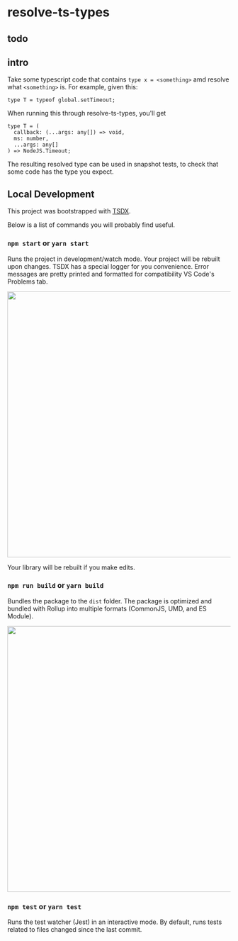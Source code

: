 # resolve-ts-types

## todo

## intro

Take some typescript code that contains `type x = <something>` amd resolve what
`<something>` is. For example, given this:

```
type T = typeof global.setTimeout;
```

When running this through resolve-ts-types, you'll get

```
type T = (
  callback: (...args: any[]) => void,
  ms: number,
  ...args: any[]
) => NodeJS.Timeout;
```

The resulting resolved type can be used in snapshot tests, to check that some
code has the type you expect.

## Local Development

This project was bootstrapped with [TSDX](https://github.com/jaredpalmer/tsdx).

Below is a list of commands you will probably find useful.

### `npm start` or `yarn start`

Runs the project in development/watch mode. Your project will be rebuilt upon
changes. TSDX has a special logger for you convenience. Error messages are
pretty printed and formatted for compatibility VS Code's Problems tab.

<img src="https://user-images.githubusercontent.com/4060187/52168303-574d3a00-26f6-11e9-9f3b-71dbec9ebfcb.gif" width="600" />

Your library will be rebuilt if you make edits.

### `npm run build` or `yarn build`

Bundles the package to the `dist` folder. The package is optimized and bundled
with Rollup into multiple formats (CommonJS, UMD, and ES Module).

<img src="https://user-images.githubusercontent.com/4060187/52168322-a98e5b00-26f6-11e9-8cf6-222d716b75ef.gif" width="600" />

### `npm test` or `yarn test`

Runs the test watcher (Jest) in an interactive mode. By default, runs tests
related to files changed since the last commit.

